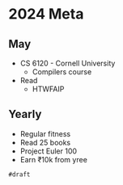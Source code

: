 # 2024 Meta

## May

- CS 6120 - Cornell University
  - Compilers course
- Read
  - HTWFAIP

## Yearly

- Regular fitness
- Read 25 books
- Project Euler 100
- Earn ₹10k from yree

`#draft`